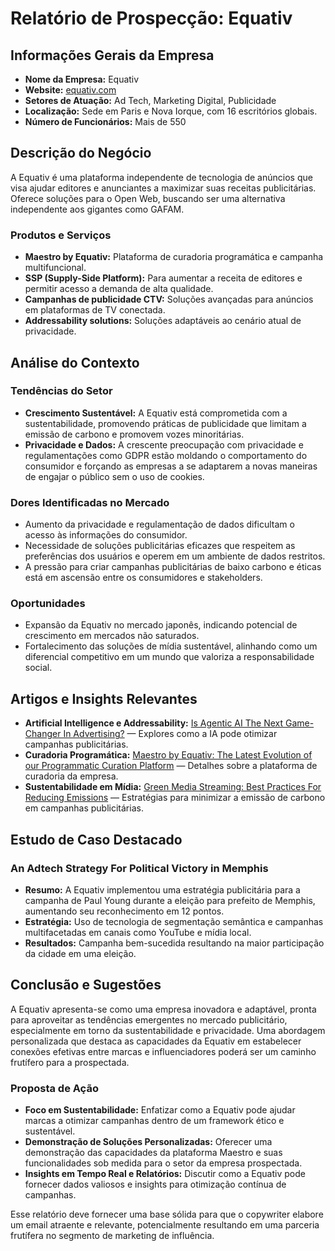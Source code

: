 # Relatório de Prospecção: Equativ

## Informações Gerais da Empresa
- **Nome da Empresa:** Equativ
- **Website:** [equativ.com](https://equativ.com)
- **Setores de Atuação:** Ad Tech, Marketing Digital, Publicidade
- **Localização:** Sede em Paris e Nova Iorque, com 16 escritórios globais.
- **Número de Funcionários:** Mais de 550

## Descrição do Negócio
A Equativ é uma plataforma independente de tecnologia de anúncios que visa ajudar editores e anunciantes a maximizar suas receitas publicitárias. Oferece soluções para o Open Web, buscando ser uma alternativa independente aos gigantes como GAFAM.

### Produtos e Serviços
- **Maestro by Equativ:** Plataforma de curadoria programática e campanha multifuncional.
- **SSP (Supply-Side Platform):** Para aumentar a receita de editores e permitir acesso a demanda de alta qualidade.
- **Campanhas de publicidade CTV:** Soluções avançadas para anúncios em plataformas de TV conectada.
- **Addressability solutions:** Soluções adaptáveis ao cenário atual de privacidade.

## Análise do Contexto
### Tendências do Setor
- **Crescimento Sustentável:** A Equativ está comprometida com a sustentabilidade, promovendo práticas de publicidade que limitam a emissão de carbono e promovem vozes minoritárias.
- **Privacidade e Dados:** A crescente preocupação com privacidade e regulamentações como GDPR estão moldando o comportamento do consumidor e forçando as empresas a se adaptarem a novas maneiras de engajar o público sem o uso de cookies.

### Dores Identificadas no Mercado
- Aumento da privacidade e regulamentação de dados dificultam o acesso às informações do consumidor.
- Necessidade de soluções publicitárias eficazes que respeitem as preferências dos usuários e operem em um ambiente de dados restritos.
- A pressão para criar campanhas publicitárias de baixo carbono e éticas está em ascensão entre os consumidores e stakeholders.

### Oportunidades
- Expansão da Equativ no mercado japonês, indicando potencial de crescimento em mercados não saturados.
- Fortalecimento das soluções de mídia sustentável, alinhando como um diferencial competitivo em um mundo que valoriza a responsabilidade social.

## Artigos e Insights Relevantes
- **Artificial Intelligence e Addressability:** [Is Agentic AI The Next Game-Changer In Advertising?](https://equativ.com/blog/articles/agentic-ai-the-next-advertising-game-changer/) — Explores como a IA pode otimizar campanhas publicitárias.
- **Curadoria Programática:** [Maestro by Equativ: The Latest Evolution of our Programmatic Curation Platform](https://equativ.com/blog/articles/programmatic-curation-with-maestro-by-equativ/) — Detalhes sobre a plataforma de curadoria da empresa.
- **Sustentabilidade em Mídia:** [Green Media Streaming: Best Practices For Reducing Emissions](https://equativ.com/blog/articles/green-media-streaming-best-practices/) — Estratégias para minimizar a emissão de carbono em campanhas publicitárias.

## Estudo de Caso Destacado
### An Adtech Strategy For Political Victory in Memphis
- **Resumo:** A Equativ implementou uma estratégia publicitária para a campanha de Paul Young durante a eleição para prefeito de Memphis, aumentando seu reconhecimento em 12 pontos.
- **Estratégia:** Uso de tecnologia de segmentação semântica e campanhas multifacetadas em canais como YouTube e mídia local.
- **Resultados:** Campanha bem-sucedida resultando na maior participação da cidade em uma eleição.

## Conclusão e Sugestões
A Equativ apresenta-se como uma empresa inovadora e adaptável, pronta para aproveitar as tendências emergentes no mercado publicitário, especialmente em torno da sustentabilidade e privacidade. Uma abordagem personalizada que destaca as capacidades da Equativ em estabelecer conexões efetivas entre marcas e influenciadores poderá ser um caminho frutífero para a prospectada.

### Proposta de Ação
- **Foco em Sustentabilidade:** Enfatizar como a Equativ pode ajudar marcas a otimizar campanhas dentro de um framework ético e sustentável.
- **Demonstração de Soluções Personalizadas:** Oferecer uma demonstração das capacidades da plataforma Maestro e suas funcionalidades sob medida para o setor da empresa prospectada.
- **Insights em Tempo Real e Relatórios:** Discutir como a Equativ pode fornecer dados valiosos e insights para otimização contínua de campanhas.

Esse relatório deve fornecer uma base sólida para que o copywriter elabore um email atraente e relevante, potencialmente resultando em uma parceria frutífera no segmento de marketing de influência.